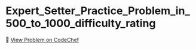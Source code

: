 # Expert_Setter_Practice_Problem_in_500_to_1000_difficulty_rating

🔗 [View Problem on CodeChef](https://www.codechef.com/practice/course/logical-problems/DIFF800/problems/EXPERT)
